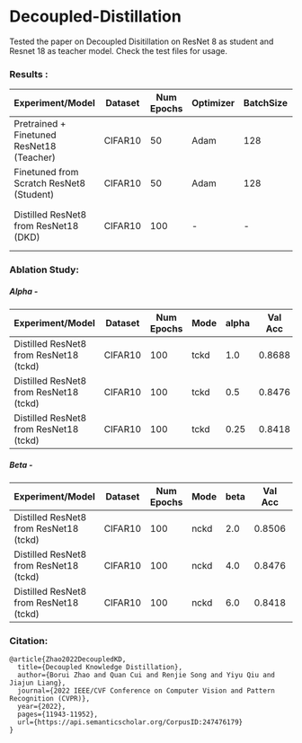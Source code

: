 # Decoupled-Distillation
Tested the paper on Decoupled Disitillation on ResNet 8 as student and Resnet 18 as teacher model. Check the test files for usage.

### Results : 
| Experiment/Model                                      | Dataset | Num Epochs | Optimizer | BatchSize | Val Acc  | Test Acc | Comments                           |
|-------------------------------------------------------|---------|------------|-----------|-----------|----------|----------|------------------------------------|
| Pretrained + Finetuned ResNet18 (Teacher)             | CIFAR10 | 50         | Adam      | 128       | 0.9122   | 0.911    |                                    |
| Finetuned from Scratch ResNet8 (Student)              | CIFAR10 | 50         | Adam      | 128       | 0.8014   | 0.8049   |                                    |
| Distilled ResNet8 from ResNet18 (DKD)                 | CIFAR10 | 100        | -         | -         | 0.8766   | 0.8721   | Clear increase over the original   |

### Ablation Study:
##### Alpha - 
| Experiment/Model                                      | Dataset | Num Epochs | Mode      | alpha       | Val Acc  | Test Acc | Comments                           |
|-------------------------------------------------------|---------|------------|-----------|-------------|----------|----------|------------------------------------|
| Distilled ResNet8 from ResNet18 (tckd)                 | CIFAR10 | 100       | tckd      | 1.0         | 0.8688   | 0.8422   | 4% increase                        |
| Distilled ResNet8 from ResNet18 (tckd)                 | CIFAR10 | 100       | tckd      | 0.5         | 0.8476   | 0.8482   | 4% increase                        |
| Distilled ResNet8 from ResNet18 (tckd)                 | CIFAR10 | 100       | tckd      | 0.25        | 0.8418   | 0.8302   | 3% increase                        |

##### Beta - 
| Experiment/Model                                      | Dataset | Num Epochs | Mode      | beta        | Val Acc  | Test Acc | Comments                           |
|-------------------------------------------------------|---------|------------|-----------|-------------|----------|----------|------------------------------------|
| Distilled ResNet8 from ResNet18 (tckd)                 | CIFAR10 | 100       | nckd      | 2.0         | 0.8506   | 0.8387   | 3% increase                        |
| Distilled ResNet8 from ResNet18 (tckd)                 | CIFAR10 | 100       | nckd      | 4.0         | 0.8476   | 0.8482   | 4% increase                        |
| Distilled ResNet8 from ResNet18 (tckd)                 | CIFAR10 | 100       | nckd      | 6.0         | 0.8418   | 0.8302   | 3% increase                        |

### Citation: 

```
@article{Zhao2022DecoupledKD,
  title={Decoupled Knowledge Distillation},
  author={Borui Zhao and Quan Cui and Renjie Song and Yiyu Qiu and Jiajun Liang},
  journal={2022 IEEE/CVF Conference on Computer Vision and Pattern Recognition (CVPR)},
  year={2022},
  pages={11943-11952},
  url={https://api.semanticscholar.org/CorpusID:247476179}
}
```
